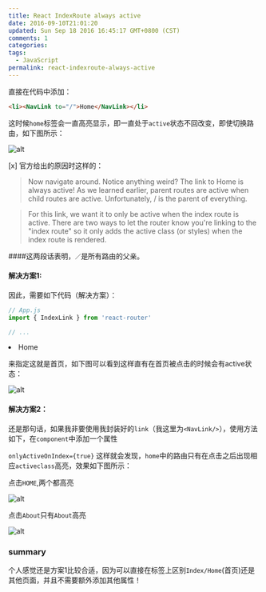 ```yaml
---
title: React IndexRoute always active
date: 2016-09-10T21:01:20
updated: Sun Sep 18 2016 16:45:17 GMT+0800 (CST)
comments: 1
categories:
tags:
  - JavaScript
permalink: react-indexroute-always-active
---
```


直接在代码中添加：
```html
<li><NavLink to="/">Home</NavLink></li>
```

这时候`home`标签会一直高亮显示，即一直处于`active`状态不回改变，即使切换路由，如下图所示：

![alt](/static/upload/201609/wtXbg2WD11XXwavjIrXKLaxs.png)

[x] 官方给出的原因时这样的：

<!--more-->

> Now navigate around. Notice anything weird? The link to Home is always active! As we learned earlier, parent routes are active when child routes are active. Unfortunately, / is the parent of everything.

> For this link, we want it to only be active when the index route is active. There are two ways to let the router know you're linking to the "index route" so it only adds the active class (or styles) when the index route is rendered.


####这两段话表明，`／`是所有路由的父亲。

#### 解决方案1:
因此，需要如下代码（解决方案）：

```js
// App.js
import { IndexLink } from 'react-router'

// ...
```
<li><IndexLink to="/" activeClassName="active">Home</IndexLink></li>

来指定这就是首页，如下图可以看到这样直有在首页被点击的时候会有active状态：

![alt](/static/upload/201609/t-nyCYKN9zSaWAyqfrtw07Jy.png)

#### 解决方案2：

还是那句话，如果我非要使用我封装好的`link`（我这里为`<NavLink/>`），使用方法如下，在`component`中添加一个属性

`onlyActiveOnIndex={true}`
这样就会发现，`home`中的路由只有在点击之后出现相应`activeclass`高亮，效果如下图所示：

点击`HOME`,两个都高亮

![alt](/static/upload/201609/avX_sX_aTEf18iCm4XlhN3KH.png)

点击`About`只有`About`高亮

![alt](/static/upload/201609/PEZOSDpT6peUT_loNZhmKe0t.png)

### summary
个人感觉还是方案1比较合适，因为可以直接在标签上区别`Index/Home`(首页)还是其他页面，并且不需要额外添加其他属性！